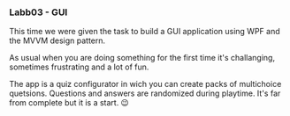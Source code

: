 ### Labb03 - GUI

This time we were given the task to build a GUI application using WPF and the MVVM design pattern.

As usual when you are doing something for the first time it's challanging, sometimes frustrating and a lot of fun.

The app is a quiz configurator in wich you can create packs of multichoice quetsions. Questions and answers are randomized during playtime.
It's far from complete but it is a start. 😉
